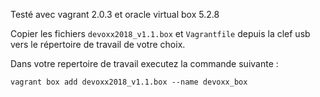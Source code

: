 Testé avec vagrant 2.0.3 et oracle virtual box 5.2.8


Copier les fichiers `devoxx2018_v1.1.box` et `Vagrantfile` depuis la clef usb vers le répertoire de travail de votre choix.



Dans votre repertoire de travail executez la commande suivante :

`vagrant box add devoxx2018_v1.1.box --name devoxx_box`


